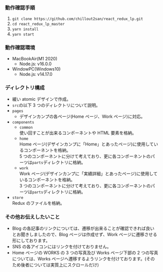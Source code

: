 ### 動作確認手順

1. `git clone https://github.com/chillout2san/react_redux_lp.git`
2. `cd react_redux_lp_master`
3. `yarn install`
4. `yarn start`

### 動作確認環境

- MacBookAir(M1 2020)
  - Node.js: v16.0.0
- WindowPC(Windows10)
  - Node.js: v14.17.0

### ディレクトリ構成

- 緩い atomic デザインで作成。
- `src`の以下 3 つのディレクトリについて説明。
- `pages`
  - デザインカンプの各ページ(Home ページ、Work ページ)に対応。
- `components`
  - `common`<br>
    使い回すことが出来るコンポーネントや HTML 要素を格納。
  - `home`<br>
    Home ページ(デザインカンプに「Home」とあったページ)に使用しているコンポーネントを格納。<br>
    5 つのコンポーネントに分けて考えており、更に各コンポーネントのパーツは`parts`ディレクトリに格納。
  - `work`<br>
    Work ページ(デザインカンプに「実績詳細」とあったページ)に使用しているコンポーネントを格納。<br>
    3 つのコンポーネントに分けて考えており、更に各コンポーネントのパーツは`parts`ディレクトリに格納。
- `store`<br>
  Redux のファイルを格納。

### その他お伝えしたいこと

- Blog の各記事のリンクについては、遷移が出来ることが確認できれば良いとお聞きしましたので、Blog ページは作成せず、Work ページに遷移させる形にしております。
- SNS の各アイコンにはリンクを付けておりません。
- Home ページの WORKS の 3 つの写真及び Works ページ下部の 2 つの写真については、Works ページへ遷移するようリンクを付けております。(そのため後者については実質上にスクロールだけ)
